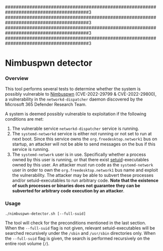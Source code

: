 





#######################################################################################3
#######################################################################################3
#######################################################################################3
#######################################################################################3



# Nimbuspwn detector

### Overview

This tool performs several tests to determine whether the system is possibly vulnerable to [Nimbuspwn](https://www.microsoft.com/security/blog/2022/04/26/microsoft-finds-new-elevation-of-privilege-linux-vulnerability-nimbuspwn/) (CVE-2022-29799 & CVE-2022-29800), a vulnerability in the `networkd-dispatcher` daemon discovered by the Microsoft 365 Defender Research Team.

A system is deemed possibly vulnerable to exploitation if the following conditions are met:
1. The vulnerable service `networkd-dispatcher` service is running.
2. The `systemd-networkd` service is either not running or not set to run at next boot. Since this service owns the `org.freedesktop.network1` bus on startup, an attacker will not be able to send messages on the bus if this service is running.
3. The `systemd-network` user is in use. Specifically whether a process owned by this user is running, or that there exist [setuid](https://www.liquidweb.com/kb/how-do-i-set-up-setuid-setgid-and-sticky-bits-on-linux/)-executables owned by this user. An attacker must run code as the `systemd-network` user in order to own the `org.freedesktop.network1` bus name and exploit the vulnerability. The attacker may be able to subvert these processes and/or setuid-executables to run arbitrary code. **Note that the existence of such processes or binaries does not guarantee they can be subverted for arbitrary code execution by an attacker**.

### Usage
```
./nimbuspwn-detector.sh [--full-suid]
```

The tool will check for the preconditions mentioned in the last section.
When the `--full-suid` flag is not given, relevant setuid-executables will be searched recursively under the  `/sbin` and `/usr/sbin` directories only.
When the `--full-suid` flag is given, the search is performed recursively on the entire root volume (`/`).
